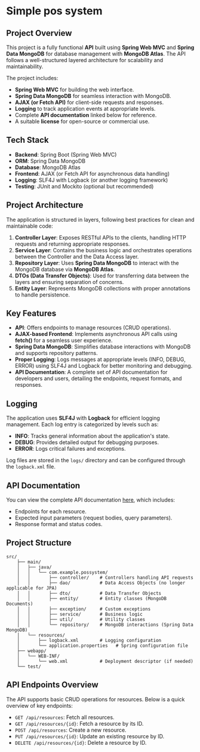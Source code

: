
# **Simple pos system**

## **Project Overview**
This project is a fully functional **API** built using **Spring Web MVC** and **Spring Data MongoDB** for database management with **MongoDB Atlas**. The API follows a well-structured layered architecture for scalability and maintainability.

The project includes:
- **Spring Web MVC** for building the web interface.
- **Spring Data MongoDB** for seamless interaction with MongoDB.
- **AJAX (or Fetch API)** for client-side requests and responses.
- **Logging** to track application events at appropriate levels.
- Complete **API documentation** linked below for reference.
- A suitable **license** for open-source or commercial use.

## **Tech Stack**
- **Backend**: Spring Boot (Spring Web MVC)
- **ORM**: Spring Data MongoDB
- **Database**: MongoDB Atlas
- **Frontend**: AJAX (or Fetch API for asynchronous data handling)
- **Logging**: SLF4J with Logback (or another logging framework)
- **Testing**: JUnit and Mockito (optional but recommended)

## **Project Architecture**
The application is structured in layers, following best practices for clean and maintainable code:
1. **Controller Layer**: Exposes RESTful APIs to the clients, handling HTTP requests and returning appropriate responses.
2. **Service Layer**: Contains the business logic and orchestrates operations between the Controller and the Data Access layer.
3. **Repository Layer**: Uses **Spring Data MongoDB** to interact with the MongoDB database via **MongoDB Atlas**.
4. **DTOs (Data Transfer Objects)**: Used for transferring data between the layers and ensuring separation of concerns.
5. **Entity Layer**: Represents MongoDB collections with proper annotations to handle persistence.

## **Key Features**
- **API**: Offers endpoints to manage resources (CRUD operations).
- **AJAX-based Frontend**: Implements asynchronous API calls using **fetch()** for a seamless user experience.
- **Spring Data MongoDB**: Simplifies database interactions with MongoDB and supports repository patterns.
- **Proper Logging**: Logs messages at appropriate levels (INFO, DEBUG, ERROR) using SLF4J and Logback for better monitoring and debugging.
- **API Documentation**: A complete set of API documentation for developers and users, detailing the endpoints, request formats, and responses.

## **Logging**
The application uses **SLF4J** with **Logback** for efficient logging management. Each log entry is categorized by levels such as:
- **INFO**: Tracks general information about the application's state.
- **DEBUG**: Provides detailed output for debugging purposes.
- **ERROR**: Logs critical failures and exceptions.

Log files are stored in the `logs/` directory and can be configured through the `logback.xml` file.

## **API Documentation**
You can view the complete API documentation [here](https://www.postman.com/supply-engineer-31331527/possystem-spring/collection/vc5wb07/possystem-spring?action=share&creator=36186170), which includes:
- Endpoints for each resource.
- Expected input parameters (request bodies, query parameters).
- Response format and status codes.

## **Project Structure**
```
src/
    ├── main/
    │   ├── java/
    │   │   └── com.example.possystem/
    │   │       ├── controller/    # Controllers handling API requests
    │   │       ├── dao/           # Data Access Objects (no longer applicable for JPA)
    │   │       ├── dto/           # Data Transfer Objects
    │   │       ├── entity/        # Entity classes (MongoDB Documents)
    │   │       ├── exception/     # Custom exceptions
    │   │       ├── service/       # Business logic
    │   │       ├── util/          # Utility classes
    │   │       └── repository/    # MongoDB interactions (Spring Data MongoDB)
    │   └── resources/
    │       ├── logback.xml        # Logging configuration
    │       └── application.properties   # Spring configuration file
    ├── webapp/
    │   └── WEB-INF/
    │       └── web.xml            # Deployment descriptor (if needed)
    └── test/ 
```

## **API Endpoints Overview**
The API supports basic CRUD operations for resources. Below is a quick overview of key endpoints:
- `GET /api/resources`: Fetch all resources.
- `GET /api/resources/{id}`: Fetch a resource by its ID.
- `POST /api/resources`: Create a new resource.
- `PUT /api/resources/{id}`: Update an existing resource by ID.
- `DELETE /api/resources/{id}`: Delete a resource by ID.

